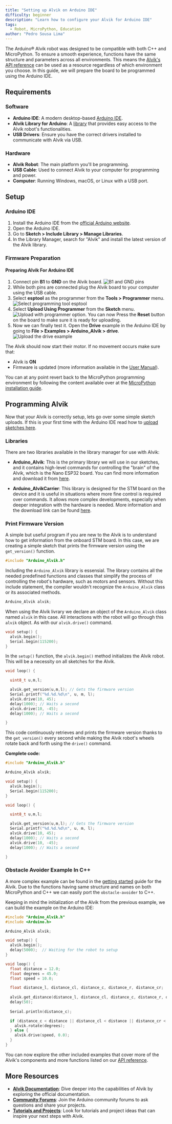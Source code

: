 ```yaml
---
title: "Setting up Alvik on Arduino IDE"
difficulty: beginner
description: "Learn how to configure your Alvik for Arduino IDE"
tags:
  - Robot, MicroPython, Education
author: "Pedro Sousa Lima"
---
```

The Arduino® Alvik robot was designed to be compatible with both C++ and MicroPython. To ensure a smooth experience, functions have the same structure and parameters across all environments. This means the [Alvik's API reference](https://docs.arduino.cc/tutorials/alvik/api-overview/) can be used as a resource regardless of which environment you choose. In this guide, we will prepare the board to be programmed using the Arduino IDE.

## Requirements

### Software

- **Arduino IDE**: A modern desktop-based [Arduino IDE](https://support.arduino.cc/hc/en-us/articles/360019833020-Download-and-install-Arduino-IDE).
- **Alvik Library for Arduino**: A [library](https://github.com/arduino-libraries/Arduino_Alvik) that provides easy access to the Alvik robot's functionalities.
- **USB Drivers**: Ensure you have the correct drivers installed to communicate with Alvik via USB.

### Hardware

- **Alvik Robot**: The main platform you'll be programming.
- **USB Cable**: Used to connect Alvik to your computer for programming and power.
- **Computer**: Running Windows, macOS, or Linux with a USB port.

## Setup

### Arduino IDE

1. Install the Arduino IDE from the [official Arduino website](https://www.arduino.cc/en/software).
2. Open the Arduino IDE.
3. Go to **Sketch > Include Library > Manage Libraries**.
4. In the Library Manager, search for "Alvik" and install the latest version of the Alvik library.

### Firmware Preparation

#### Preparing Alvik For Arduino IDE

1. Connect pin **B1** to **GND** on the Alvik board.
![B1 and GND pins](assets/nano-esp32-gnd-b1.png)
3. While both pins are connected plug the Alvik board to your computer using the USB cable.
5. Select **esptool** as the programmer from the **Tools > Programmer** menu.
![Select programming tool esptool](assets/EsptoolSelection.png)
6. Select **Upload Using Programmer** from the **Sketch** menu.
![Upload with programmer option](assets/UploadWithProgrammer.png). You can now Press the **Reset** button on the board to make sure it is ready for uploading.
1. Now we can finally test it. Open the **Drive** example in the Arduino IDE by going to **File > Examples > Arduino_Alvik > drive**.
![Upload the drive example](assets/uploadExample.png)

The Alvik should now start their motor. If no movement occurs make sure that:
- Alvik is **ON**
- Firmware is updated (more information available in the [User Manual](https://docs.arduino.cc/tutorials/alvik/user-manual/)).



You can at any point revert back to the MicroPython programming environment by following the content available over at the [MicroPython installation guide](https://docs.arduino.cc/micropython/micropython-course/course/installation/).

## Programming Alvik

Now that your Alvik is correctly setup, lets go over some simple sketch uploads. If this is your first time with the Arduino IDE read how to [upload sketches here](https://support.arduino.cc/hc/en-us/articles/4733418441116-Upload-a-sketch-in-Arduino-IDE).

### Libraries

There are two libraries available in the library manager for use with Alvik:

- **Arduino_Alvik**: This is the primary library we will use in our sketches, and it contains high-level commands for controlling the "brain" of the Alvik, which is the Nano ESP32 board. You can find more information and download it from [here](https://www.arduino.cc/reference/en/libraries/arduino_alvik/).

- **Arduino_AlvikCarrier**: This library is designed for the STM board on the device and it is useful in situations where more fine control is required over commands. It allows more complex developments, especially when deeper integration with the hardware is needed. More information and the download link can be found [here](https://www.arduino.cc/reference/en/libraries/arduino_alvikcarrier/).

### Print Firmware Version

A simple but useful program if you are new to the Alvik is to understand how to get information from the onboard STM board. In this case, we are creating a simple sketch that prints the firmware version using the `get_version()` function.

```c++
#include "Arduino_Alvik.h"
```

Including the `Arduino_Alvik` library is essensial. The library contains all the needed predefined functions and classes that simplify the process of controlling the robot's hardware, such as motors and sensors. Without this include statement, the compiler wouldn't recognize the `Arduino_Alvik` class or its associated methods.

```c++
Arduino_Alvik alvik;
```

When using the Alvik livrary we declare an object of the `Arduino_Alvik` class named `alvik` in this case. All interactions with the robot will go through this `alvik` object. As with our `alvik.drive()` command.

```c++
void setup() {
  alvik.begin();
  Serial.begin(115200);
}
```

In the `setup()` function, the `alvik.begin()` method initializes the Alvik robot. This will be a necessity on all sketches for the Alvik.

```c++
void loop() {

  uint8_t u,m,l;

  alvik.get_version(u,m,l); // Gets the firmware version
  Serial.printf("%d.%d.%d\n", u, m, l);
  alvik.drive(10, 45);
  delay(1000); // Waits a second
  alvik.drive(10, -45);
  delay(1000); // Waits a second

}
```

This code continuously retrieves and prints the firmware version thanks to the ```get_version()``` every second while making the Alvik robot's wheels rotate back and forth using the ```drive()``` command.


**Complete code:**

```c++
#include "Arduino_Alvik.h"

Arduino_Alvik alvik;

void setup() {
  alvik.begin();
  Serial.begin(115200);
}

void loop() {

  uint8_t u,m,l;

  alvik.get_version(u,m,l); // Gets the firmware version
  Serial.printf("%d.%d.%d\n", u, m, l);
  alvik.drive(10, 45);
  delay(1000); // Waits a second
  alvik.drive(10, -45);
  delay(1000); // Waits a second

}
```

### Obstacle Avoider Example In C++

A more complex example can be found in the [getting started](https://docs.arduino.cc/tutorials/alvik/getting-started/) guide for the Alvik.
Due to the functions having same structure and names on both MicroPython and C++ we can easily port the ```obstacle-avoider``` to C++.

Keeping in mind the initialization of the Alvik from the previous example, we can build the example on the Arduino IDE:

```c++
#include "Arduino_Alvik.h"
#include <Arduino.h>

Arduino_Alvik alvik;

void setup() {
  alvik.begin();
  delay(5000);  // Waiting for the robot to setup
}

void loop() {
  float distance = 12.0;
  float degrees = 45.0;
  float speed = 10.0;

  float distance_l, distance_cl, distance_c, distance_r, distance_cr;
  
  alvik.get_distance(distance_l, distance_cl, distance_c, distance_r, distance_cr);
  delay(50);
  
  Serial.println(distance_c);

  if (distance_c < distance || distance_cl < distance || distance_cr < distance || distance_l < distance || distance_r < distance) {
    alvik.rotate(degrees);
  } else {
    alvik.drive(speed, 0.0);
  }
}

```

You can now explore the other included examples that cover more of the Alvik's components and more functions listed on our [API reference](https://docs.arduino.cc/tutorials/alvik/api-overview/).


## More Resources

- **[Alvik Documentation](https://docs.arduino.cc/hardware/alvik/)**: Dive deeper into the capabilities of Alvik by exploring the official documentation.
- **[Community Forums](https://forum.arduino.cc/search?q=alvik)**: Join the Arduino community forums to ask questions and share your projects.
- **[Tutorials and Projects](https://courses.arduino.cc/explore-robotics-micropython/)**: Look for tutorials and project ideas that can inspire your next steps with Alvik.
